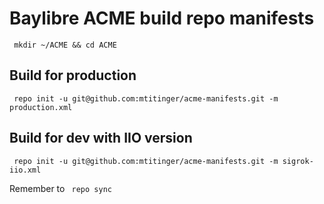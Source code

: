 # Baylibre ACME build repo manifests

` mkdir ~/ACME && cd ACME`

## Build for production ##

` repo init -u git@github.com:mtitinger/acme-manifests.git -m production.xml`

## Build for dev with IIO version ##

` repo init -u git@github.com:mtitinger/acme-manifests.git -m sigrok-iio.xml`

Remember to ` repo sync`

